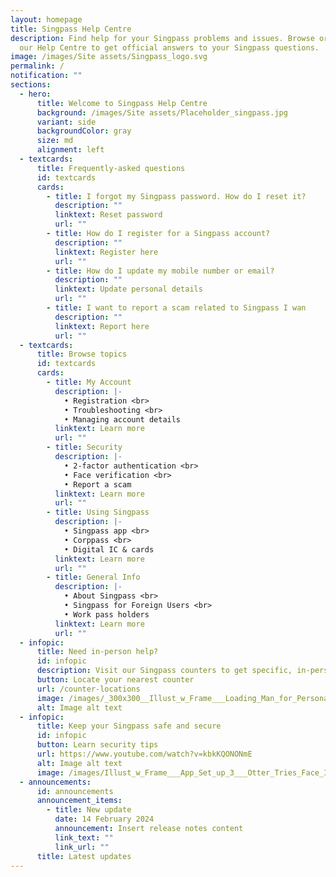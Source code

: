 ```yaml
---
layout: homepage
title: Singpass Help Centre
description: Find help for your Singpass problems and issues. Browse or search
  our Help Centre to get official answers to your Singpass questions.
image: /images/Site assets/Singpass_logo.svg
permalink: /
notification: ""
sections:
  - hero:
      title: Welcome to Singpass Help Centre
      background: /images/Site assets/Placeholder_singpass.jpg
      variant: side
      backgroundColor: gray
      size: md
      alignment: left
  - textcards:
      title: Frequently-asked questions
      id: textcards
      cards:
        - title: I forgot my Singpass password. How do I reset it?
          description: ""
          linktext: Reset password
          url: ""
        - title: How do I register for a Singpass account?
          description: ""
          linktext: Register here
          url: ""
        - title: How do I update my mobile number or email?
          description: ""
          linktext: Update personal details
          url: ""
        - title: I want to report a scam related to Singpass I wan
          description: ""
          linktext: Report here
          url: ""
  - textcards:
      title: Browse topics
      id: textcards
      cards:
        - title: My Account
          description: |-
            • Registration <br>
            • Troubleshooting <br>
            • Managing account details
          linktext: Learn more
          url: ""
        - title: Security
          description: |-
            • 2-factor authentication <br> 
            • Face verification <br>
            • Report a scam
          linktext: Learn more
          url: ""
        - title: Using Singpass
          description: |-
            • Singpass app <br>
            • Corppass <br>
            • Digital IC & cards
          linktext: Learn more
          url: ""
        - title: General Info
          description: |-
            • About Singpass <br>
            • Singpass for Foreign Users <br>
            • Work pass holders
          linktext: Learn more
          url: ""
  - infopic:
      title: Need in-person help?
      id: infopic
      description: Visit our Singpass counters to get specific, in-person help
      button: Locate your nearest counter
      url: /counter-locations
      image: /images/_300x300__Illust_w_Frame___Loading_Man_for_Personal.png
      alt: Image alt text
  - infopic:
      title: Keep your Singpass safe and secure
      id: infopic
      button: Learn security tips
      url: https://www.youtube.com/watch?v=kbkKQONONmE
      alt: Image alt text
      image: /images/Illust_w_Frame___App_Set_up_3___Otter_Tries_Face_ID.svg
  - announcements:
      id: announcements
      announcement_items:
        - title: New update
          date: 14 February 2024
          announcement: Insert release notes content
          link_text: ""
          link_url: ""
      title: Latest updates
---
```

